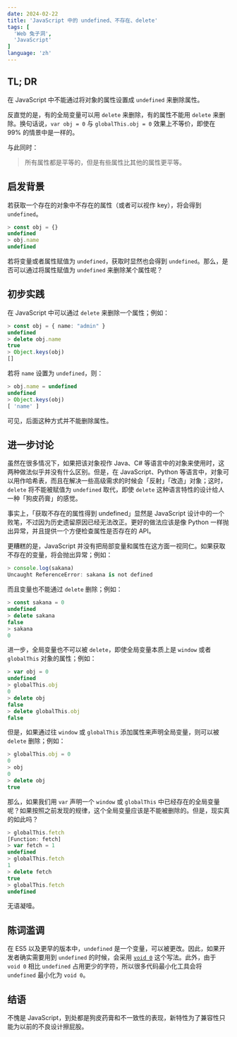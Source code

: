 ```yaml
---
date: 2024-02-22
title: 'JavaScript 中的 undefined、不存在、delete'
tags: [
  'Web 兔子洞',
  'JavaScript'
]
language: 'zh'
---
```


## TL; DR

在 JavaScript 中不能通过将对象的属性设置成 `undefined` 来删除属性。

反直觉的是，有的全局变量可以用 `delete` 来删除，有的属性不能用 `delete` 来删除。换句话说，`var obj = 0` 与 `globalThis.obj = 0` 效果上不等价，即使在 99% 的情景中是一样的。

与此同时：

> 所有属性都是平等的，但是有些属性比其他的属性更平等。

## 启发背景

若获取一个存在的对象中不存在的属性（或者可以视作 key），将会得到 `undefined`。

```ts
> const obj = {}
undefined
> obj.name
undefined
```

若将变量或者属性赋值为 `undefined`，获取时显然也会得到 `undefined`。那么，是否可以通过将属性赋值为 `undefined` 来删除某个属性呢？

## 初步实践

在 JavaScript 中可以通过 `delete` 来删除一个属性；例如：

```ts
> const obj = { name: "admin" }
undefined
> delete obj.name
true
> Object.keys(obj)
[]
```

若将 `name` 设置为 `undefined`，则：

```ts
> obj.name = undefined
undefined
> Object.keys(obj)
[ 'name' ]
```

可见，后面这种方式并不能删除属性。

## 进一步讨论

虽然在很多情况下，如果把该对象视作 Java、C# 等语言中的对象来使用时，这两种做法似乎并没有什么区别。但是，在 JavaScript、Python 等语言中，对象可以用作哈希表，而且在解决一些高级需求的时候会「反射」「改造」对象；这时，`delete` 将不能被赋值为 `undefined` 取代，即使 `delete` 这种语言特性的设计给人一种「狗皮药膏」的感觉。

事实上，「获取不存在的属性得到 undefined」显然是 JavaScript 设计中的一个败笔，不过因为历史遗留原因已经无法改正。更好的做法应该是像 Python 一样抛出异常，并且提供一个方便检查属性是否存在的 API。

更糟糕的是，JavaScript 并没有把局部变量和属性在这方面一视同仁。如果获取不存在的变量，将会抛出异常；例如：

```ts
> console.log(sakana)
Uncaught ReferenceError: sakana is not defined
```

而且变量也不能通过 `delete` 删除；例如：

```ts
> const sakana = 0
undefined
> delete sakana
false
> sakana
0
```

进一步，全局变量也不可以被 `delete`，即使全局变量本质上是 `window` 或者 `globalThis` 对象的属性；例如：

```ts
> var obj = 0
undefined
> globalThis.obj
0
> delete obj
false
> delete globalThis.obj
false
```

但是，如果通过往 `window` 或 `globalThis` 添加属性来声明全局变量，则可以被 `delete` 删除；例如：

```ts
> globalThis.obj = 0
0
> obj
0
> delete obj
true
```

那么，如果我们用 `var` 声明一个 `window` 或 `globalThis` 中已经存在的全局变量呢？如果按照之前发现的规律，这个全局变量应该是不能被删除的。但是，现实真的如此吗？

```ts
> globalThis.fetch
[Function: fetch]
> var fetch = 1
undefined
> globalThis.fetch
1
> delete fetch
true
> globalThis.fetch
undefined
```

无语凝噎。

## 陈词滥调

在 ES5 以及更早的版本中，`undefined` 是一个变量，可以被更改。因此，如果开发者确实需要用到 `undefined` 的时候，会采用 [`void 0`](https://developer.mozilla.org/en-US/docs/Web/JavaScript/Reference/Operators/void) 这个写法。此外，由于 `void 0` 相比 `undefined` 占用更少的字符，所以很多代码最小化工具会将 `undefined` 最小化为 `void 0`。

## 结语

不愧是 JavaScript，到处都是狗皮药膏和不一致性的表现，新特性为了兼容性只能为以前的不良设计擦屁股。